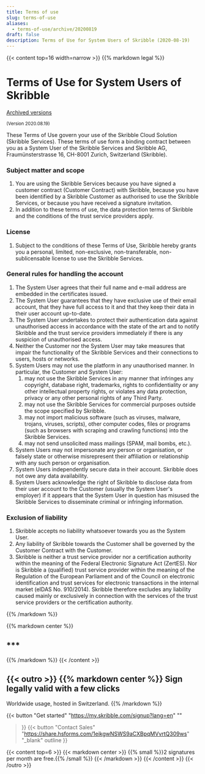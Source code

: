 ```yaml
---
title: Terms of use
slug: terms-of-use
aliases:
  - terms-of-use/archive/20200819
draft: false
description: Terms of Use for System Users of Skribble (2020-08-19)
---
```


{{< content top=16 width=narrow >}}
{{% markdown legal %}}
# Terms of Use for System Users of Skribble

[Archived versions](/terms-of-use/archive)

<small>(Version 2020.08.19)</small>

These Terms of Use govern your use of the Skribble Cloud Solution (Skribble Services). These terms of use form a binding contract between you as a System User of the Skribble Services and Skribble AG, Fraumünsterstrasse 16, CH-8001 Zurich, Switzerland (Skribble).

### Subject matter and scope
1. You are using the Skribble Services because you have signed a customer contract	(Customer Contract) with Skribble, because you have been identified by a Skribble	Customer as authorised to use the Skribble Services, or because you have received a	signature invitation.
2. In addition to these terms of use, the data protection terms of Skribble and the conditions of the trust service providers apply.

### License
1. Subject to the conditions of these Terms of Use, Skribble hereby grants you a personal, limited, non-exclusive, non-transferable, non-sublicensable license to use the Skribble Services.

### General rules for handling the account
1. The System User agrees that their full name and e-mail address are embedded in the certificates issued. 
2. The System User guarantees that they have exclusive use of their email account, that they have full access to it and that they keep their data in their user account up-to-date.
3. The System User undertakes to protect their authentication data against unauthorised	access in accordance with the state of the art and to notify Skribble and the trust service 	providers immediately if there is any suspicion of unauthorised access.
4. Neither the Customer nor the System User may take measures that impair the functionality 	of the Skribble Services and their connections to users, hosts or networks.
5. System Users may not use the platform in any unauthorised manner. In particular, the	Customer and System User:
    1. may not use the Skribble Services in any manner that infringes any copyright, database right, trademarks, rights to confidentiality or any other intellectual property rights, or violates any data protection, privacy or any other personal rights of any Third Party.
    2. may not use the Skribble Services for commercial purposes outside the scope specified by Skribble.
    3. may not import malicious software (such as viruses, malware, trojans, viruses, scripts), other computer codes, files or programs (such as browsers with scraping and crawling functions) into the Skribble Services.
    4. may not send unsolicited mass mailings (SPAM, mail bombs, etc.).
6. System Users may not impersonate any person or organisation, or falsely state or otherwise misrepresent their affiliation or relationship with any such person or organisation.
7. System Users independently secure data in their account. Skribble does not owe any data 	availability.
8. System Users acknowledge the right of Skribble to disclose data from their user account to the Customer (usually the System User's employer) if it appears that the System User in question has misused the Skribble Services to disseminate criminal or infringing information.

### Exclusion of liability
1. Skribble accepts no liability whatsoever towards you as the System User.
2. Any liability of Skribble towards the Customer shall be governed by the Customer Contract with the Customer.
3. Skribble is neither a trust service provider nor a certification authority within the meaning of the Federal Electronic Signature Act (ZertES). Nor is Skribble a (qualified) trust service provider within the meaning of the Regulation of the European Parliament and of the Council on electronic identification and trust services for electronic transactions in the internal market (eIDAS No. 910/2014). Skribble therefore excludes any liability caused mainly or exclusively in connection with the services of the trust service providers or the certification authority.


{{% /markdown %}}

{{% markdown center %}}
## ***
{{% /markdown %}}
{{< /content >}}

[//]: # (--------------------------------------------------------------------------------------------------------------)

{{< outro >}}
{{% markdown center %}}
Sign legally valid with 
a few clicks
---
Worldwide usage, hosted in Switzerland.
{{% /markdown %}}

{{< button
  "Get started"
  "https://my.skribble.com/signup?lang=en"
  ""
>}}
{{< button
  "Contact Sales"
  "https://share.hsforms.com/1eikgwNSWS9aCXBpqMVvrtQ309ws"
  "_blank"
  outline
>}}

{{< content top=6 >}}
{{< markdown center >}}
{{% small %}}2 signatures per month are free.{{% /small %}} 
{{< /markdown >}}
{{< /content >}}
{{< /outro >}}